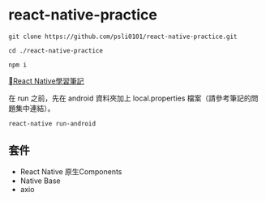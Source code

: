 # react-native-practice

```
git clone https://github.com/psli0101/react-native-practice.git

cd ./react-native-practice

npm i
```
[React Native學習筆記](https://hackmd.io/@psli0101/SyK3V-PlS)

在 run 之前，先在 android 資料夾加上 local.properties 檔案（請參考筆記的問題集中連結）。

```
react-native run-android
```

## 套件
- React Native 原生Components
- Native Base
- axio

